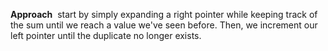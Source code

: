 **Approach**
​
start by simply expanding a right pointer while keeping track of the sum until we reach a value we've seen before. Then, we increment our left pointer until the duplicate no longer exists.